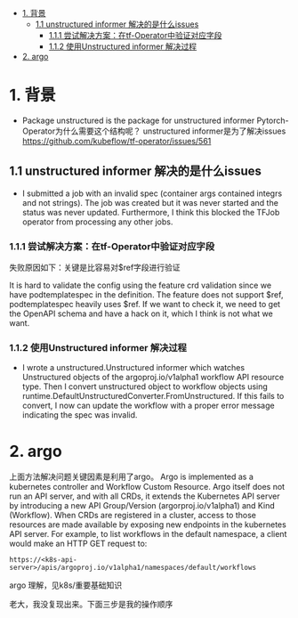 <!-- TOC -->

- [1. 背景](#1-背景)
    - [1.1 unstructured informer 解决的是什么issues](#11-unstructured-informer-解决的是什么issues)
        - [1.1.1 尝试解决方案：在tf-Operator中验证对应字段](#111-尝试解决方案在tf-operator中验证对应字段)
        - [1.1.2 使用Unstructured informer 解决过程](#112-使用unstructured-informer-解决过程)
- [2. argo](#2-argo)

<!-- /TOC -->

# 1. 背景
* Package unstructured is the package for unstructured informer
Pytorch-Operator为什么需要这个结构呢？
unstructured informer是为了解决issues https://github.com/kubeflow/tf-operator/issues/561

## 1.1 unstructured informer 解决的是什么issues
* I submitted a job with an invalid spec (container args contained integrs and not strings). The job was created but it was never started and the status was never updated. Furthermore, I think this blocked the TFJob operator from processing any other jobs. 

### 1.1.1 尝试解决方案：在tf-Operator中验证对应字段
失败原因如下：关键是比容易对$ref字段进行验证

It is hard to validate the config using the feature crd validation since we have podtemplatespec in the definition. The feature does not support $ref, podtemplatespec heavily uses $ref. If we want to check it, we need to get the OpenAPI schema and have a hack on it, which I think is not what we want.

### 1.1.2 使用Unstructured informer 解决过程
* I wrote a unstructured.Unstructured informer which watches Unstructured objects of the argoproj.io/v1alpha1 workflow API resource type. Then I convert unstructured object to workflow objects using runtime.DefaultUnstructuredConverter.FromUnstructured. If this fails to convert, I now can update the workflow with a proper error message indicating the spec was invalid.

# 2. argo
上面方法解决问题关键因素是利用了argo。
Argo is implemented as a kubernetes controller and Workflow Custom Resource. Argo itself does not run an API server, and with all CRDs, it extends the Kubernetes API server by introducing a new API Group/Version (argorproj.io/v1alpha1) and Kind (Workflow). When CRDs are registered in a cluster, access to those resources are made available by exposing new endpoints in the kubernetes API server. For example, to list workflows in the default namespace, a client would make an HTTP GET request to: 
```
https://<k8s-api-server>/apis/argoproj.io/v1alpha1/namespaces/default/workflows
```
argo 理解，见k8s/重要基础知识


老大，我没复现出来。下面三步是我的操作顺序





